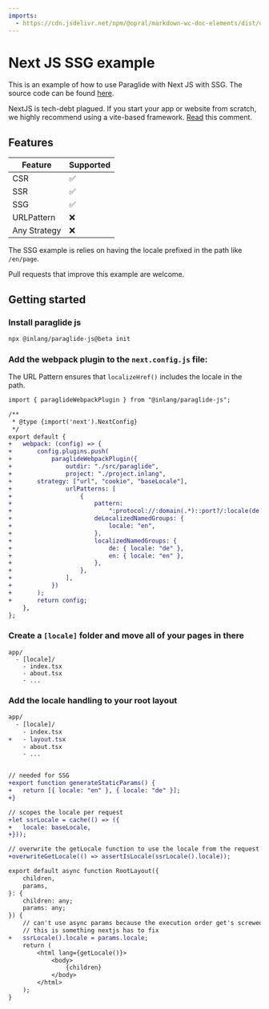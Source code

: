 ```yaml
---
imports:
  - https://cdn.jsdelivr.net/npm/@opral/markdown-wc-doc-elements/dist/doc-callout.js
---
```


# Next JS SSG example

This is an example of how to use Paraglide with Next JS with SSG. The source code can be found [here](https://github.com/opral/monorepo/tree/main/inlang/packages/paraglide/paraglide-js/examples/next-js-ssg).

<doc-callout type="tip">NextJS is tech-debt plagued. If you start your app or website from scratch, we highly recommend using a vite-based framework. [Read](https://github.com/opral/inlang-paraglide-js/issues/245#issuecomment-2608727658) this comment. </doc-callout>

## Features

| Feature      | Supported |
| ------------ | --------- |
| CSR          | ✅        |
| SSR          | ✅        |
| SSG          | ✅        |
| URLPattern   | ❌        |
| Any Strategy | ❌        |

<doc-callout type="warning">The SSG example is relies on having the locale prefixed in the path like `/en/page`.</doc-callout>

<doc-callout type="tip">Pull requests that improve this example are welcome.</doc-callout>

## Getting started

### Install paraglide js

```bash
npx @inlang/paraglide-js@beta init
```

### Add the webpack plugin to the `next.config.js` file:

<doc-callout type="info">The URL Pattern ensures that `localizeHref()` includes the locale in the path.</doc-callout>

```diff
import { paraglideWebpackPlugin } from "@inlang/paraglide-js";

/**
 * @type {import('next').NextConfig}
 */
export default {
+	webpack: (config) => {
+		config.plugins.push(
+			paraglideWebpackPlugin({
+				outdir: "./src/paraglide",
+				project: "./project.inlang",
+       strategy: ["url", "cookie", "baseLocale"],
+				urlPatterns: [
+					{
+						pattern:
+							":protocol://:domain(.*)::port?/:locale(de|en)?/:path(.*)?",
+						deLocalizedNamedGroups: {
+							locale: "en",
+						},
+						localizedNamedGroups: {
+							de: { locale: "de" },
+							en: { locale: "en" },
+						},
+					},
+				],
+			})
+		);
+		return config;
	},
};
```

### Create a `[locale]` folder and move all of your pages in there

```
app/
  - [locale]/
    - index.tsx
    - about.tsx
    - ...
```

### Add the locale handling to your root layout

```diff
app/
  - [locale]/
    - index.tsx
+   - layout.tsx
    - about.tsx
    - ...
```

```diff

// needed for SSG
+export function generateStaticParams() {
+	return [{ locale: "en" }, { locale: "de" }];
+}

// scopes the locale per request
+let ssrLocale = cache(() => ({
+	locale: baseLocale,
+}));

// overwrite the getLocale function to use the locale from the request
+overwriteGetLocale(() => assertIsLocale(ssrLocale().locale));

export default async function RootLayout({
	children,
	params,
}: {
	children: any;
	params: any;
}) {
	// can't use async params because the execution order get's screwed up.
	// this is something nextjs has to fix
+	ssrLocale().locale = params.locale;
	return (
		<html lang={getLocale()}>
			<body>
				{children}
			</body>
		</html>
	);
}
```
